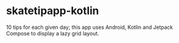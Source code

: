 # skatetipapp-kotlin
10 tips for each given day; this app uses Android, Kotlin and Jetpack Compose to display a lazy grid layout.
